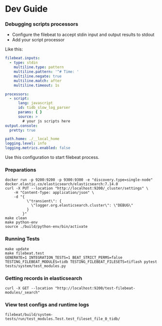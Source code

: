 # Dev Guide

### Debugging scripts processors

- Configure the filebeat to accept stdin input and output results to stdout
- Add your script processor

Like this:

```yaml
filebeat.inputs:
  - type: stdin
    multiline.type: pattern
    multiline.pattern: '^# Time: '
    multiline.negate: true
    multiline.match: after
    multiline.timeout: 1s

processors:
  - script:
      lang: javascript
      id: tidb_slow_log_parser
      params: { }
      source: >
        # your js scripts here
output.console:
  pretty: true

path.home: ./__local_home
logging.level: info
logging.metrics.enabled: false
```

Use this configuration to start filebeat process.

### Preparations

```shell
docker run -p 9200:9200 -p 9300:9300 -e "discovery.type=single-node" docker.elastic.co/elasticsearch/elasticsearch:7.14.0
curl -X PUT --location "http://localhost:9200/_cluster/settings" \
    -H "Content-Type: application/json" \
    -d "{
          \"transient\": {
            \"logger.org.elasticsearch.cluster\": \"DEBUG\"
          }
        }"
make clean
make python-env
source ./build/python-env/bin/activate
```

### Running Tests

```shell
make update
make filebeat.test
GENERATE=1 INTEGRATION_TESTS=1 BEAT_STRICT_PERMS=false TESTING_FILEBEAT_MODULES=tidb TESTING_FILEBEAT_FILESETS=tiflash pytest tests/system/test_modules.py
```

### Getting records in elasticsearch

```shell
curl -X GET --location "http://localhost:9200/test-filebeat-modules/_search"
```

### View test configs and runtime logs

`filebeat/build/system-tests/run/test_modules.Test.test_fileset_file_0_tidb/`
